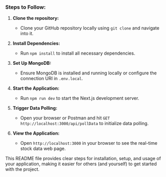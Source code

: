 
### Steps to Follow:

1. **Clone the repository:**
   - Clone your GitHub repository locally using `git clone` and navigate into it.

2. **Install Dependencies:**
   - Run `npm install` to install all necessary dependencies.

3. **Set Up MongoDB:**
   - Ensure MongoDB is installed and running locally or configure the connection URI in `.env.local`.

4. **Start the Application:**
   - Run `npm run dev` to start the Next.js development server.

5. **Trigger Data Polling:**
   - Open your browser or Postman and hit `GET http://localhost:3000/api/pollData` to initialize data polling.

6. **View the Application:**
   - Open `http://localhost:3000` in your browser to see the real-time stock data web page.


This README file provides clear steps for installation, setup, and usage of your application, making it easier for others (and yourself) to get started with the project.
